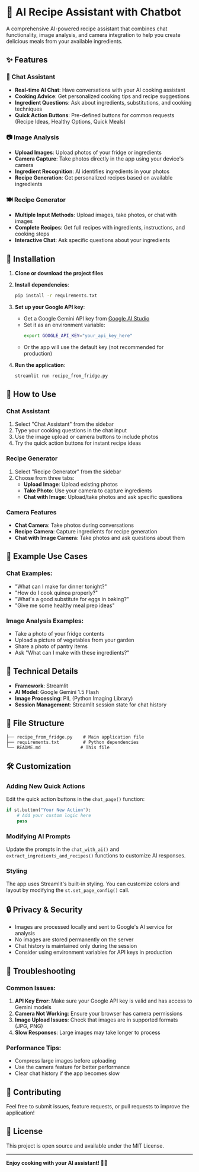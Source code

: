 # 🥗 AI Recipe Assistant with Chatbot

A comprehensive AI-powered recipe assistant that combines chat functionality, image analysis, and camera integration to help you create delicious meals from your available ingredients.

## ✨ Features

### 💬 Chat Assistant
- **Real-time AI Chat**: Have conversations with your AI cooking assistant
- **Cooking Advice**: Get personalized cooking tips and recipe suggestions
- **Ingredient Questions**: Ask about ingredients, substitutions, and cooking techniques
- **Quick Action Buttons**: Pre-defined buttons for common requests (Recipe Ideas, Healthy Options, Quick Meals)

### 📷 Image Analysis
- **Upload Images**: Upload photos of your fridge or ingredients
- **Camera Capture**: Take photos directly in the app using your device's camera
- **Ingredient Recognition**: AI identifies ingredients in your photos
- **Recipe Generation**: Get personalized recipes based on available ingredients

### 🍽️ Recipe Generator
- **Multiple Input Methods**: Upload images, take photos, or chat with images
- **Complete Recipes**: Get full recipes with ingredients, instructions, and cooking steps
- **Interactive Chat**: Ask specific questions about your ingredients

## 🚀 Installation

1. **Clone or download the project files**

2. **Install dependencies**:
   ```bash
   pip install -r requirements.txt
   ```

3. **Set up your Google API key**:
   - Get a Google Gemini API key from [Google AI Studio](https://makersuite.google.com/app/apikey)
   - Set it as an environment variable:
     ```bash
     export GOOGLE_API_KEY="your_api_key_here"
     ```
   - Or the app will use the default key (not recommended for production)

4. **Run the application**:
   ```bash
   streamlit run recipe_from_fridge.py
   ```

## 📱 How to Use

### Chat Assistant
1. Select "Chat Assistant" from the sidebar
2. Type your cooking questions in the chat input
3. Use the image upload or camera buttons to include photos
4. Try the quick action buttons for instant recipe ideas

### Recipe Generator
1. Select "Recipe Generator" from the sidebar
2. Choose from three tabs:
   - **Upload Image**: Upload existing photos
   - **Take Photo**: Use your camera to capture ingredients
   - **Chat with Image**: Upload/take photos and ask specific questions

### Camera Features
- **Chat Camera**: Take photos during conversations
- **Recipe Camera**: Capture ingredients for recipe generation
- **Chat with Image Camera**: Take photos and ask questions about them

## 🎯 Example Use Cases

### Chat Examples:
- "What can I make for dinner tonight?"
- "How do I cook quinoa properly?"
- "What's a good substitute for eggs in baking?"
- "Give me some healthy meal prep ideas"

### Image Analysis Examples:
- Take a photo of your fridge contents
- Upload a picture of vegetables from your garden
- Share a photo of pantry items
- Ask "What can I make with these ingredients?"

## 🔧 Technical Details

- **Framework**: Streamlit
- **AI Model**: Google Gemini 1.5 Flash
- **Image Processing**: PIL (Python Imaging Library)
- **Session Management**: Streamlit session state for chat history

## 📁 File Structure

```
├── recipe_from_fridge.py    # Main application file
├── requirements.txt         # Python dependencies
└── README.md               # This file
```

## 🛠️ Customization

### Adding New Quick Actions
Edit the quick action buttons in the `chat_page()` function:

```python
if st.button("Your New Action"):
    # Add your custom logic here
    pass
```

### Modifying AI Prompts
Update the prompts in the `chat_with_ai()` and `extract_ingredients_and_recipes()` functions to customize AI responses.

### Styling
The app uses Streamlit's built-in styling. You can customize colors and layout by modifying the `st.set_page_config()` call.

## 🔒 Privacy & Security

- Images are processed locally and sent to Google's AI service for analysis
- No images are stored permanently on the server
- Chat history is maintained only during the session
- Consider using environment variables for API keys in production

## 🐛 Troubleshooting

### Common Issues:

1. **API Key Error**: Make sure your Google API key is valid and has access to Gemini models
2. **Camera Not Working**: Ensure your browser has camera permissions
3. **Image Upload Issues**: Check that images are in supported formats (JPG, PNG)
4. **Slow Responses**: Large images may take longer to process

### Performance Tips:
- Compress large images before uploading
- Use the camera feature for better performance
- Clear chat history if the app becomes slow

## 🤝 Contributing

Feel free to submit issues, feature requests, or pull requests to improve the application!

## 📄 License

This project is open source and available under the MIT License.

---

**Enjoy cooking with your AI assistant! 🍳✨** 